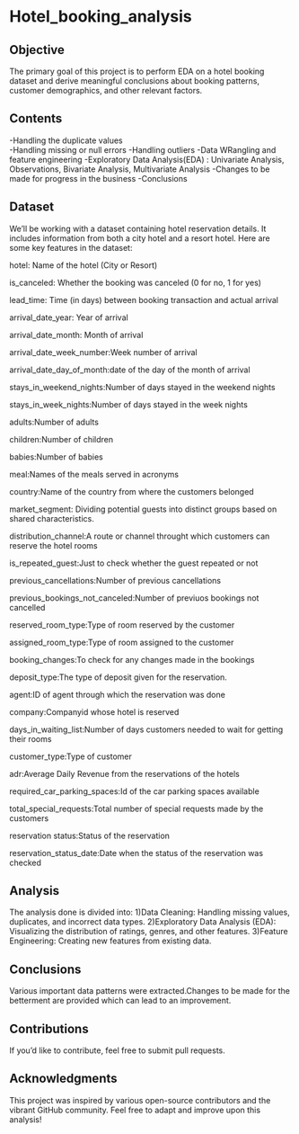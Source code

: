 # Hotel_booking_analysis

## Objective
The primary goal of this project is to perform EDA on a hotel booking dataset and derive meaningful conclusions about booking patterns, customer demographics, and other relevant factors.

## Contents

-Handling the duplicate values  
-Handling missing or null errors
-Handling outliers
-Data WRangling and feature engineering
-Exploratory Data Analysis(EDA) : Univariate Analysis, Observations, Bivariate Analysis, Multivariate Analysis
-Changes to be made for progress in the business
-Conclusions

## Dataset
We’ll be working with a dataset containing hotel reservation details. It includes information from both a city hotel and a resort hotel. Here are some key features in the dataset:

hotel: Name of the hotel (City or Resort)

is_canceled: Whether the booking was canceled (0 for no, 1 for yes)

lead_time: Time (in days) between booking transaction and actual arrival

arrival_date_year: Year of arrival

arrival_date_month: Month of arrival

arrival_date_week_number:Week number of arrival

arrival_date_day_of_month:date of the day of the month of arrival

stays_in_weekend_nights:Number of days stayed in the weekend nights

stays_in_week_nights:Number of days stayed in the week nights

adults:Number of adults

children:Number of children

babies:Number of babies

meal:Names of the meals served in acronyms

country:Name of the country from where the customers belonged

market_segment: Dividing potential guests into distinct groups based on shared characteristics.

distribution_channel:A route or channel throught which customers can reserve the hotel rooms

is_repeated_guest:Just to check whether the guest repeated or not

previous_cancellations:Number of previous cancellations

 previous_bookings_not_canceled:Number of previuos bookings not cancelled

 reserved_room_type:Type of room reserved by the customer

 assigned_room_type:Type of room assigned to the customer

 booking_changes:To check for any changes made in the bookings

 deposit_type:The type of deposit given for the reservation.

 agent:ID of agent through which the reservation was done

 company:Companyid whose hotel is reserved

 days_in_waiting_list:Number of days customers needed to wait for getting their rooms

 customer_type:Type of customer

 adr:Average Daily Revenue from the reservations of the hotels

 required_car_parking_spaces:Id of the car parking spaces available

 total_special_requests:Total number of special requests made by the customers

 reservation status:Status of the reservation

 reservation_status_date:Date when the status of the reservation was checked

## Analysis
The analysis done is divided into:
1)Data Cleaning: Handling missing values, duplicates, and incorrect data types. 
2)Exploratory Data Analysis (EDA): Visualizing the distribution of ratings, genres, and other features.
3)Feature Engineering: Creating new features from existing data.

## Conclusions
Various important data patterns were extracted.Changes to be made for the betterment are provided which can lead to an improvement.

## Contributions
If you’d like to contribute, feel free to submit pull requests.

## Acknowledgments
This project was inspired by various open-source contributors and the vibrant GitHub community. Feel free to adapt and improve upon this analysis!
